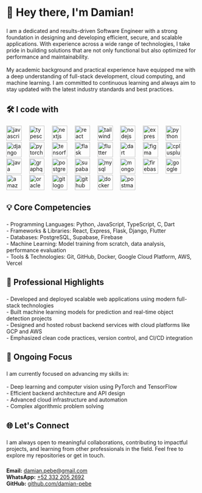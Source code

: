 <h1 align="left">👋 Hey there, I'm Damian!</h1>

###

<p align="left">I am a dedicated and results-driven Software Engineer with a strong foundation in designing and developing efficient, secure, and scalable applications. With experience across a wide range of technologies, I take pride in building solutions that are not only functional but also optimized for performance and maintainability.<br><br>My academic background and practical experience have equipped me with a deep understanding of full-stack development, cloud computing, and machine learning. I am committed to continuous learning and always aim to stay updated with the latest industry standards and best practices.</p>

###

<h2 align="left">🛠️ I code with</h2>

###

<div align="left">
  <img src="https://skillicons.dev/icons?i=js" height="40" alt="javascript logo"  />
  <img width="12" />
  <img src="https://skillicons.dev/icons?i=ts" height="40" alt="typescript logo"  />
  <img width="12" />
  <img src="https://skillicons.dev/icons?i=nextjs" height="40" alt="nextjs logo"  />
  <img width="12" />
  <img src="https://skillicons.dev/icons?i=react" height="40" alt="react logo"  />
  <img width="12" />
  <img src="https://skillicons.dev/icons?i=tailwind" height="40" alt="tailwindcss logo"  />
  <img width="12" />
  <img src="https://cdn.jsdelivr.net/gh/devicons/devicon/icons/nodejs/nodejs-original.svg" height="40" alt="nodejs logo"  />
  <img width="12" />
  <img src="https://skillicons.dev/icons?i=express" height="40" alt="express logo"  />
  <img width="12" />
  <img src="https://skillicons.dev/icons?i=py" height="40" alt="python logo"  />
  <img width="12" />
  <img src="https://skillicons.dev/icons?i=django" height="40" alt="django logo"  />
  <img width="12" />
  <img src="https://skillicons.dev/icons?i=pytorch" height="40" alt="pytorch logo"  />
  <img width="12" />
  <img src="https://skillicons.dev/icons?i=tensorflow" height="40" alt="tensorflow logo"  />
  <img width="12" />
  <img src="https://skillicons.dev/icons?i=flask" height="40" alt="flask logo"  />
  <img width="12" />
  <img src="https://skillicons.dev/icons?i=flutter" height="40" alt="flutter logo"  />
  <img width="12" />
  <img src="https://skillicons.dev/icons?i=dart" height="40" alt="dart logo"  />
  <img width="12" />
  <img src="https://skillicons.dev/icons?i=figma" height="40" alt="figma logo"  />
  <img width="12" />
  <img src="https://skillicons.dev/icons?i=cpp" height="40" alt="cplusplus logo"  />
  <img width="12" />
  <img src="https://skillicons.dev/icons?i=java" height="40" alt="java logo"  />
  <img width="12" />
  <img src="https://skillicons.dev/icons?i=graphql" height="40" alt="graphql logo"  />
  <img width="12" />
  <img src="https://skillicons.dev/icons?i=postgres" height="40" alt="postgresql logo"  />
  <img width="12" />
  <img src="https://skillicons.dev/icons?i=supabase" height="40" alt="supabase logo"  />
  <img width="12" />
  <img src="https://skillicons.dev/icons?i=mysql" height="40" alt="mysql logo"  />
  <img width="12" />
  <img src="https://skillicons.dev/icons?i=mongodb" height="40" alt="mongodb logo"  />
  <img width="12" />
  <img src="https://skillicons.dev/icons?i=firebase" height="40" alt="firebase logo"  />
  <img width="12" />
  <img src="https://skillicons.dev/icons?i=gcp" height="40" alt="googlecloud logo"  />
  <img width="12" />
  <img src="https://skillicons.dev/icons?i=aws" height="40" alt="amazonwebservices logo"  />
  <img width="12" />
  <img src="https://cdn.jsdelivr.net/gh/devicons/devicon/icons/oracle/oracle-original.svg" height="40" alt="oracle logo"  />
  <img width="12" />
  <img src="https://skillicons.dev/icons?i=git" height="40" alt="git logo"  />
  <img width="12" />
  <img src="https://skillicons.dev/icons?i=github" height="40" alt="github logo"  />
  <img width="12" />
  <img src="https://skillicons.dev/icons?i=docker" height="40" alt="docker logo"  />
  <img width="12" />
  <img src="https://skillicons.dev/icons?i=postman" height="40" alt="postman logo"  />
</div>

###

<h2 align="left">💡 Core Competencies</h2>

###

<p align="left">- Programming Languages: Python, JavaScript, TypeScript, C, Dart  <br>- Frameworks & Libraries: React, Express, Flask, Django, Flutter  <br>- Databases: PostgreSQL, Supabase, Firebase  <br>- Machine Learning: Model training from scratch, data analysis, performance evaluation  <br>- Tools & Technologies: Git, GitHub, Docker, Google Cloud Platform, AWS, Vercel</p>

###

<h2 align="left">🚀 Professional Highlights</h2>

###

<p align="left">- Developed and deployed scalable web applications using modern full-stack technologies  <br>- Built machine learning models for prediction and real-time object detection projects  <br>- Designed and hosted robust backend services with cloud platforms like GCP and AWS  <br>- Emphasized clean code practices, version control, and CI/CD integration</p>

###

<h2 align="left">🔭 Ongoing Focus</h2>

###

<p align="left">I am currently focused on advancing my skills in:<br><br>- Deep learning and computer vision using PyTorch and TensorFlow  <br>- Efficient backend architecture and API design  <br>- Advanced cloud infrastructure and automation  <br>- Complex algorithmic problem solving</p>

###

<h2 align="left">🌐 Let's Connect</h2>

###

<p align="left">I am always open to meaningful collaborations, contributing to impactful projects, and learning from other professionals in the field. Feel free to explore my repositories or get in touch.</p>

###

<p>
  <strong>Email:</strong> <a href="mailto:damian.pebe@gmail.com" target="_blank">damian.pebe@gmail.com</a><br>
  <strong>WhatsApp:</strong> <a href="https://wa.me/523322052692" target="_blank">+52 332 205 2692</a><br>
  <strong>GitHub:</strong> <a href="https://github.com/damian-pebe" target="_blank">github.com/damian-pebe</a><br>
</p>
